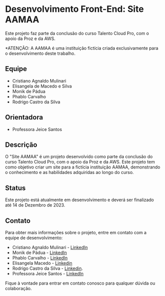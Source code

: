 # Desenvolvimento Front-End: Site AAMAA

Este projeto faz parte da conclusão do curso Talento Cloud Pro, com o apoio da Proz e da AWS. 

*ATENÇÃO: A AAMAA é uma instituição fictícia criada exclusivamente para o desenvolvimento deste trabalho.

## Equipe

- Cristiano Agnaldo Mulinari
- Elisangela de Macedo e Silva
- Monik de Pádua
- Phablo Carvalho
- Rodrigo Castro da Silva

## Orientadora

- Professora Jeice Santos

## Descrição

O "Site AAMAA" é um projeto desenvolvido como parte da conclusão do curso Talento Cloud Pro, com o apoio da Proz e da AWS. Este projeto tem como objetivo criar um site para a fictícia instituição AAMAA, demonstrando o conhecimento e as habilidades adquiridas ao longo do curso.


## Status

Este projeto está atualmente em desenvolvimento e deverá ser finalizado até 14 de Dezembro de 2023. 

## Contato

Para obter mais informações sobre o projeto, entre em contato com a equipe de desenvolvimento:

- Cristiano Agnaldo Mulinari - [LinkedIn](https://www.linkedin.com/in/cristiano-mulinari-tecnologia/)
- Monik de Pádua - [LinkedIn](https://www.linkedin.com/in/monikpaduaa)
- Phablo Carvalho - [LinkedIn](https://www.linkedin.com/in/phablo--carvalho/)
- Elisangela Macedo - [Linkedin](https://www.linkedin.com/in/macedoelisangela/)
- Rodrigo Castro da Silva - [Linkedin](linkedin.com/in/rodrigo-castro-silva/).
- Professora Jeice Santos - [LinkedIn](https://www.linkedin.com/in/jeicesantos/)

Fique à vontade para entrar em contato conosco para qualquer dúvida ou colaboração.
